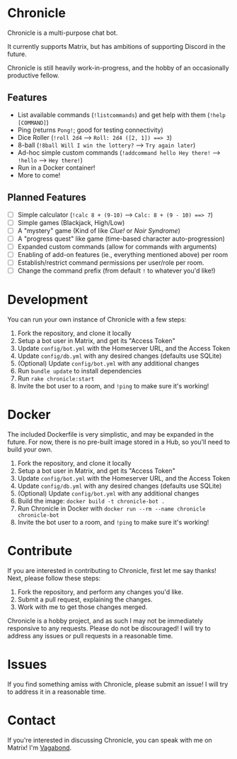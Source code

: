# Chronicle

Chronicle is a multi-purpose chat bot.

It currently supports Matrix, but has ambitions of supporting Discord in the
future.

Chronicle is still heavily work-in-progress, and the hobby of an occasionally
productive fellow.

## Features

- List available commands (`!listcommands`) and get help with them (`!help
    [COMMAND]`)
- Ping (returns `Pong!`; good for testing connectivity)
- Dice Roller (`!roll 2d4` --> `Roll: 2d4 ([2, 1]) ==> 3`)
- 8-ball (`!8ball Will I win the lottery?` --> `Try again later`)
- Ad-hoc simple custom commands (`!addcommand hello Hey there!` --> `!hello` -->
  `Hey there!`)
- Run in a Docker container!
- More to come!

## Planned Features

- [ ] Simple calculator (`!calc 8 + (9-10)` --> `Calc: 8 + (9 - 10) ==> 7`)
- [ ] Simple games (Blackjack, High/Low)
- [ ] A "mystery" game (Kind of like _Clue!_ or _Noir Syndrome_)
- [ ] A "progress quest" like game (time-based character auto-progression)
- [ ] Expanded custom commands (allow for commands with arguments)
- [ ] Enabling of add-on features (ie., everything mentioned above) per room
- [ ] Establish/restrict command permissions per user/role per room.
- [ ] Change the command prefix (from default `!` to whatever you'd like!)

# Development

You can run your own instance of Chronicle with a few steps:

1. Fork the repository, and clone it locally
2. Setup a bot user in Matrix, and get its "Access Token"
3. Update `config/bot.yml` with the Homeserver URL, and the Access Token
4. Update `config/db.yml` with any desired changes (defaults use SQLite)
5. (Optional) Update `config/bot.yml` with any additional changes
6. Run `bundle update` to install dependencies
7. Run `rake chronicle:start`
8. Invite the bot user to a room, and `!ping` to make sure it's working!

# Docker

The included Dockerfile is very simplistic, and may be expanded in the future.
For now, there is no pre-built image stored in a Hub, so you'll need to build
your own.

1. Fork the repository, and clone it locally
2. Setup a bot user in Matrix, and get its "Access Token"
3. Update `config/bot.yml` with the Homeserver URL, and the Access Token
4. Update `config/db.yml` with any desired changes (defaults use SQLite)
5. (Optional) Update `config/bot.yml` with any additional changes
6. Build the image: `docker build -t chronicle-bot .`
7. Run Chronicle in Docker with `docker run --rm --name chronicle chronicle-bot`
8. Invite the bot user to a room, and `!ping` to make sure it's working!

# Contribute

If you are interested in contributing to Chronicle, first let me say thanks!
Next, please follow these steps:

1. Fork the repository, and perform any changes you'd like.
2. Submit a pull request, explaining the changes.
3. Work with me to get those changes merged.

Chronicle is a hobby project, and as such I may not be immediately responsive to
any requests. Please do not be discouraged! I will try to address any issues or
pull requests in a reasonable time.

# Issues

If you find something amiss with Chronicle, please submit an issue! I will try
to address it in a reasonable time.

# Contact

If you're interested in discussing Chronicle, you can speak with me on Matrix!
I'm [Vagabond](https://matrix.to/#/@vagabondazulien:exp.farm).
